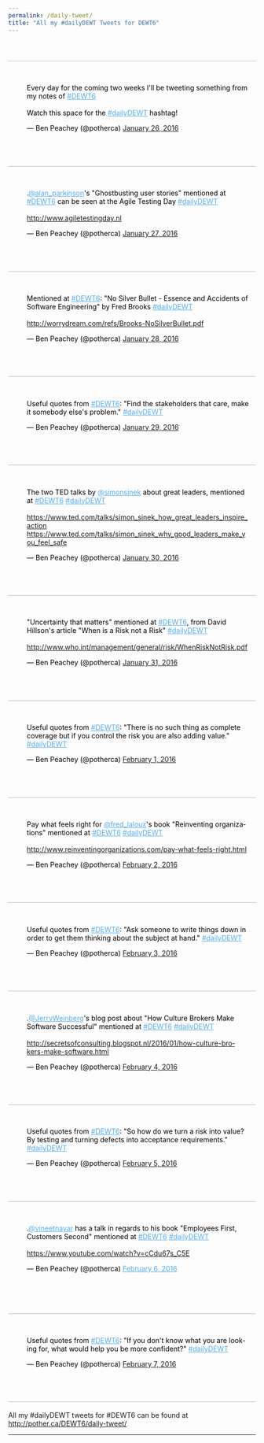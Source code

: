 ```yaml
---
permalink: /daily-tweet/
title: "All my #dailyDEWT Tweets for DEWT6"
---
```


## 00

<blockquote class="twitter-tweet" lang="en"><p lang="en" dir="ltr">Every day for the coming two weeks I&#39;ll be tweeting something from my notes of <a href="https://twitter.com/hashtag/DEWT6?src=hash">#DEWT6</a><br><br>Watch this space for the <a href="https://twitter.com/hashtag/dailyDEWT?src=hash">#dailyDEWT</a> hashtag!</p>
&mdash; Ben Peachey (@potherca) <a href="https://twitter.com/potherca/status/691895624028045313">January 26, 2016</a></blockquote>

## 01

<blockquote class="twitter-tweet" lang="en"><p lang="en" dir="ltr">.<a href="https://twitter.com/alan_parkinson">@alan_parkinson</a>&#39;s &quot;Ghostbusting user stories&quot; mentioned at <a href="https://twitter.com/hashtag/DEWT6?src=hash">#DEWT6</a> can be seen at the Agile Testing Day <a href="https://twitter.com/hashtag/dailyDEWT?src=hash">#dailyDEWT</a><br/><br/>
<a href="https://t.co/j7VdTFeogS">http://www.agiletestingday.nl</a></p>
&mdash; Ben Peachey (@potherca) <a href="https://twitter.com/potherca/status/692257999482658816">January 27, 2016</a></blockquote>

## 02

<blockquote class="twitter-tweet" lang="en"><p lang="en" dir="ltr">Mentioned at <a href="https://twitter.com/hashtag/DEWT6?src=hash">#DEWT6</a>: &quot;No Silver Bullet - Essence and Accidents of Software Engineering&quot; by Fred Brooks <a href="https://twitter.com/hashtag/dailyDEWT?src=hash">#dailyDEWT</a>
<br/><br/>
<a href="https://t.co/4Fl564xThB">http://worrydream.com/refs/Brooks-NoSilverBullet.pdf</a></p>
&mdash; Ben Peachey (@potherca) <a href="https://twitter.com/potherca/status/692620374920544256">January 28, 2016</a></blockquote>

## 03

<blockquote class="twitter-tweet" lang="en"><p lang="en" dir="ltr">Useful quotes from <a href="https://twitter.com/hashtag/DEWT6?src=hash">#DEWT6</a>: &quot;Find the stakeholders that care, make it somebody else&#39;s problem.&quot; <a href="https://twitter.com/hashtag/dailyDEWT?src=hash">#dailyDEWT</a></p>
&mdash; Ben Peachey (@potherca) <a href="https://twitter.com/potherca/status/692982781559836672">January 29, 2016</a></blockquote>

## 04

<blockquote class="twitter-tweet" lang="en"><p lang="en" dir="ltr">The two TED talks by <a href="https://twitter.com/simonsinek">@simonsinek</a> about great leaders, mentioned at <a href="https://twitter.com/hashtag/DEWT6?src=hash">#DEWT6</a> <a href="https://twitter.com/hashtag/dailyDEWT?src=hash">#dailyDEWT</a>
<br/><br/>
<a href="https://t.co/mHmnXbQdwg">https://www.ted.com/talks/simon_sinek_how_great_leaders_inspire_action</a><br/>
<a href="https://t.co/XEtfkE0QwO">https://www.ted.com/talks/simon_sinek_why_good_leaders_make_you_feel_safe</a></p>
&mdash; Ben Peachey (@potherca) <a href="https://twitter.com/potherca/status/693345170339844096">January 30, 2016</a></blockquote>

## 05

<blockquote class="twitter-tweet" data-lang="en"><p lang="en" dir="ltr">&quot;Uncertainty that matters&quot; mentioned at <a href="https://twitter.com/hashtag/DEWT6?src=hash">#DEWT6</a>, from David Hillson&#39;s article &quot;When is a Risk not a Risk&quot; <a href="https://twitter.com/hashtag/dailyDEWT?src=hash">#dailyDEWT</a>
<br/><br/>
<a href="https://t.co/HvEPpdiefJ">http://www.who.int/management/general/risk/WhenRiskNotRisk.pdf</a></p>
&mdash; Ben Peachey (@potherca) <a href="https://twitter.com/potherca/status/693707540245389312">January 31, 2016</a></blockquote>

## 06

<blockquote class="twitter-tweet" data-lang="en"><p lang="en" dir="ltr">Useful quotes from <a href="https://twitter.com/hashtag/DEWT6?src=hash">#DEWT6</a>: &quot;There is no such thing as complete coverage but if you control the risk you are also adding value.&quot; <a href="https://twitter.com/hashtag/dailyDEWT?src=hash">#dailyDEWT</a></p>
&mdash; Ben Peachey (@potherca) <a href="https://twitter.com/potherca/status/694069931168698368">February 1, 2016</a></blockquote>

## 07

<blockquote class="twitter-tweet" data-lang="en"><p lang="en" dir="ltr">Pay what feels right for <a href="https://twitter.com/fred_laloux">@fred_laloux</a>&#39;s book &quot;Reinventing organizations&quot; mentioned at <a href="https://twitter.com/hashtag/DEWT6?src=hash">#DEWT6</a> <a href="https://twitter.com/hashtag/dailyDEWT?src=hash">#dailyDEWT</a>
<br/><br/>
<a href="https://t.co/gcFiZmeT9E">http://www.reinventingorganizations.com/pay-what-feels-right.html</a></p>&mdash; Ben Peachey (@potherca) <a href="https://twitter.com/potherca/status/694432331315179520">February 2, 2016</a></blockquote>

## 08

<blockquote class="twitter-tweet" data-lang="en"><p lang="en" dir="ltr">Useful quotes from <a href="https://twitter.com/hashtag/DEWT6?src=hash">#DEWT6</a>: &quot;Ask someone to write things down in order to get them thinking about the subject at hand.&quot; <a href="https://twitter.com/hashtag/dailyDEWT?src=hash">#dailyDEWT</a></p>
&mdash; Ben Peachey (@potherca) <a href="https://twitter.com/potherca/status/694794728496353280">February 3, 2016</a></blockquote>

## 09

<blockquote class="twitter-tweet" data-lang="en"><p lang="en" dir="ltr">.<a href="https://twitter.com/JerryWeinberg">@JerryWeinberg</a>&#39;s blog post about &quot;How Culture Brokers Make Software Successful&quot; mentioned at <a href="https://twitter.com/hashtag/DEWT6?src=hash">#DEWT6</a> <a href="https://twitter.com/hashtag/dailyDEWT?src=hash">#dailyDEWT</a>
<br/><br/>
<a href="https://t.co/5Dn6WO0MtU">http://secretsofconsulting.blogspot.nl/2016/01/how-culture-brokers-make-software.html</a></p>
&mdash; Ben Peachey (@potherca) <a href="https://twitter.com/potherca/status/695157108451512320">February 4, 2016</a></blockquote>

## 10

<blockquote class="twitter-tweet" data-lang="en"><p lang="en" dir="ltr">Useful quotes from <a href="https://twitter.com/hashtag/DEWT6?src=hash">#DEWT6</a>: &quot;So how do we turn a risk into value? By testing and turning defects into acceptance requirements.&quot; <a href="https://twitter.com/hashtag/dailyDEWT?src=hash">#dailyDEWT</a></p>
&mdash; Ben Peachey (@potherca) <a href="https://twitter.com/potherca/status/695519516583927808">February 5, 2016</a></blockquote>

## 11

<blockquote class="twitter-tweet" data-lang="en"><p lang="en" dir="ltr">.<a href="https://twitter.com/vineetnayar">@vineetnayar</a> has a talk in regards to his book &quot;Employees First, Customers Second&quot; mentioned at <a href="https://twitter.com/hashtag/DEWT6?src=hash">#DEWT6</a> <a href="https://twitter.com/hashtag/dailyDEWT?src=hash">#dailyDEWT</a>
<br/><br/>
<a href="https://t.co/o2DhJKROPV">https://www.youtube.com/watch?v=cCdu67s_C5E</a></p>

&mdash; Ben Peachey (@potherca) <a href="https://twitter.com/potherca/status/695881955313893377">February 6, 2016</a></blockquote>

## 12

<blockquote class="twitter-tweet" data-lang="en"><p lang="en" dir="ltr">Useful quotes from <a href="https://twitter.com/hashtag/DEWT6?src=hash">#DEWT6</a>: &quot;If you don&#39;t know what you are looking for, what would help you be more confident?&quot; <a href="https://twitter.com/hashtag/dailyDEWT?src=hash">#dailyDEWT</a></p>
&mdash; Ben Peachey (@potherca) <a href="https://twitter.com/potherca/status/696244285583269888">February 7, 2016</a></blockquote>

## 13 - 2015-02-08

All my #dailyDEWT tweets for #DEWT6 can be found at http://pother.ca/DEWT6/daily-tweet/

---

<script async src="//platform.twitter.com/widgets.js" charset="utf-8"></script>
<style>

h2 {
    visibility: hidden;
}

h2::after {
    content: "";
    border-bottom: 1px solid #bbb;
    width: 100%;
    display: block;
    visibility: visible;
}

blockquote.twitter-tweet::before {
    content: "";
}

blockquote.twitter-tweet {
  padding: 1em;
  border: none;
  box-shadow: none;
  color: #000;
}
 
blockquote.twitter-tweet p a[href^="https://twitter.com"] {
  color: #55ACEE;
}
</style>
